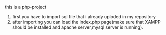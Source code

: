 this is a php-project
1. first you have to import sql file that i already uploded in my repository 
2. after importing you can load the index.php page(make sure that XAMPP should be installed and apache server,mysql server is running). 
